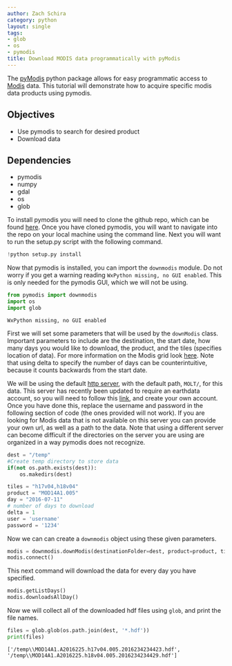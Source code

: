 ```yaml
---
author: Zach Schira
category: python
layout: single
tags:
- glob
- os
- pymodis
title: Download MODIS data programmatically with pyModis
---
```





The [pyModis](http://webcache.googleusercontent.com/search?q=cache:http://www.pymodis.org/_static/pyModis.pdf#27) python package allows for easy programmatic access to [Modis](http://modis.gsfc.nasa.gov/) data. This tutorial will demonstrate how to acquire specific modis data products using pymodis.


## Objectives
- Use pymodis to search for desired product
- Download data

## Dependencies
- pymodis
- numpy
- gdal
- os
- glob

To install pymodis you will need to clone the github repo, which can be found [here](https://github.com/lucadelu/pyModis). Once you have cloned pymodis, you will want to navigate into the repo on your local machine using the command line. Next you will want to run the setup.py script with the following command.


```python
!python setup.py install
```

Now that pymodis is installed, you can import the `downmodis` module. Do not worry if you get a warning reading `WxPython missing, no GUI enabled`. This is only needed for the pymodis GUI, which we will not be using.


```python
from pymodis import downmodis
import os
import glob
```

    WxPython missing, no GUI enabled


First we will set some parameters that will be used by the `downModis` class. Important parameters to include are the destination, the start date, how many days you would like to download, the product, and the tiles (specifies location of data). For more information on the Modis grid look [here](http://modis-land.gsfc.nasa.gov/MODLAND_grid.html). Note that using delta to specify the number of days can be counterintuitive, because it counts backwards from the start date.

We will be using the default [http server](http://e4ftl01.cr.usgs.gov), with the default path, `MOLT/`, for this data. This server has recently been updated to require an earthdata account, so you will need to follow this [link](https://urs.earthdata.nasa.gov/users/new), and create your own account. Once you have done this, replace the username and password in the following section of code (the ones provided will not work). If you are looking for Modis data that is not available on this server you can provide your own url, as well as a path to the data. Note that using a different server can become difficult if the directories on the server you are using are organized in a way pymodis does not recognize.


```python
dest = "/temp"
#Create temp directory to store data
if(not os.path.exists(dest)):
    os.makedirs(dest)

tiles = "h17v04,h18v04"
product = "MOD14A1.005"
day = "2016-07-11"
# number of days to download
delta = 1
user = 'username'
password = '1234'
```

Now we can can create a `downmodis` object using these given parameters.


```python
modis = downmodis.downModis(destinationFolder=dest, product=product, tiles=tiles, delta=delta, user=user, password=password)
modis.connect()
```

This next command will download the data for every day you have specified.


```python
modis.getListDays()
modis.downloadsAllDay()
```

Now we will collect all of the downloaded hdf files using `glob`, and print the file names.


```python
files = glob.glob(os.path.join(dest, '*.hdf'))
print(files)
```

    ['/temp\\MOD14A1.A2016225.h17v04.005.2016234234423.hdf', '/temp\\MOD14A1.A2016225.h18v04.005.2016234234429.hdf']
